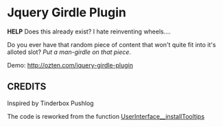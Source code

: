 # Jquery Girdle Plugin #

**HELP** Does this already exist? I hate reinventing wheels....

Do you ever have that random piece of content that won't quite fit
into it's alloted slot? *Put a man-girdle on that piece*.

Demo: <http://ozten.com/jquery-girdle-plugin>

## CREDITS ##
Inspired by Tinderbox Pushlog

The code is reworked from the function [UserInterface__installTooltips](http://tests.themasta.com/tinderboxpushlog/UserInterface.js)